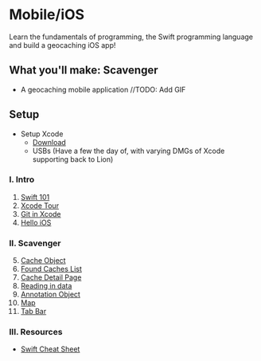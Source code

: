 # Mobile/iOS
Learn the fundamentals of programming, the Swift programming language and build a geocaching iOS app!

## What you'll make: Scavenger
- A geocaching mobile application
//TODO: Add GIF


## Setup
- Setup Xcode
  - [Download](https://itunes.apple.com/us/app/xcode/id497799835?ls=1&mt=12)
  - USBs (Have a few the day of, with varying DMGs of Xcode supporting back to Lion)

### I. Intro
1. [Swift 101](1-Swift.md)
2. [Xcode Tour](2-XcodeIntro.md)
3. [Git in Xcode](3-GitTutorial.md)
4. [Hello iOS](4-iOSIntro.md)

### II. Scavenger
5. [Cache Object](5-CacheObject.md)
6. [Found Caches List](6-FoundItems.md)
7. [Cache Detail Page](7-DetailView.md)
8. [Reading in data](8-DataManager.md)
9. [Annotation Object](9-AnnotationObject.md)
10. [Map](10-Map.md)
11. [Tab Bar](11-TabBar.md)

### III. Resources
  - [Swift Cheat Sheet](http://swiftmonthly.com/wp-content/themes/swiftmonthly_theme/files/5b1356909f5eba2998766bbda077293c040416034729.pdf)
